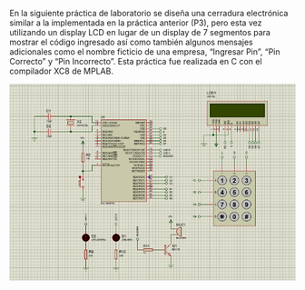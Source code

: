 En la siguiente práctica de laboratorio se diseña una cerradura electrónica similar a la
implementada en la práctica anterior (P3), pero esta vez utilizando un display LCD en lugar
de un display de 7 segmentos para mostrar el código ingresado así como también algunos
mensajes adicionales como el nombre ficticio de una empresa, “Ingresar Pin”, “Pin Correcto”
y “Pin Incorrecto”.
Esta práctica fue realizada en C con el compilador XC8 de MPLAB.

![alt text](./Circuito.PNG)